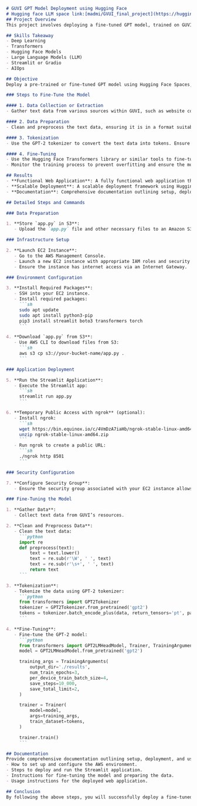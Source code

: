 ```markdown
# GUVI GPT Model Deployment using Hugging Face
# Hugging face LLM space link:[madmi/GVUI_final_project](https://huggingface.co/spaces/madmi/GVUI_final_project)
## Project Overview
This project involves deploying a fine-tuned GPT model, trained on GUVI’s company data, using Hugging Face services. A scalable and secure web application is created using Streamlit or Gradio to make the model accessible to users over the internet. The deployment leverages Hugging Face Spaces resources and uses a database to store usernames and login times.

## Skills Takeaway
- Deep Learning
- Transformers
- Hugging Face Models
- Large Language Models (LLM)
- Streamlit or Gradio
- AIOps

## Objective
Deploy a pre-trained or fine-tuned GPT model using Hugging Face Spaces, making it accessible through a web application built with Streamlit or Gradio.

### Steps to Fine-Tune the Model

#### 1. Data Collection or Extraction
- Gather text data from various sources within GUVI, such as website content, user queries, social media, blog posts, and training materials.

#### 2. Data Preparation
- Clean and preprocess the text data, ensuring it is in a format suitable for training (e.g., removing special characters, normalizing text).

#### 3. Tokenization
- Use the GPT-2 tokenizer to convert the text data into tokens. Ensure the data is tokenized consistently to match the pre-trained model’s requirements.

#### 4. Fine-Tuning
- Use the Hugging Face Transformers library or similar tools to fine-tune the GPT-2 model on the prepared dataset.
- Monitor the training process to prevent overfitting and ensure the model generalizes well to new data.

## Results
- **Functional Web Application**: A fully functional web application that users can access to interact with the pre-trained GPT model.
- **Scalable Deployment**: A scalable deployment framework using Hugging Face services.
- **Documentation**: Comprehensive documentation outlining setup, deployment, and usage instructions.

## Detailed Steps and Commands

### Data Preparation

1. **Store `app.py` in S3**:
   - Upload the `app.py` file and other necessary files to an Amazon S3 bucket.

### Infrastructure Setup

2. **Launch EC2 Instance**:
   - Go to the AWS Management Console.
   - Launch a new EC2 instance with appropriate IAM roles and security groups.
   - Ensure the instance has internet access via an Internet Gateway.

### Environment Configuration

3. **Install Required Packages**:
   - SSH into your EC2 instance.
   - Install required packages:
     ```sh
     sudo apt update
     sudo apt install python3-pip
     pip3 install streamlit boto3 transformers torch
     ```

4. **Download `app.py` from S3**:
   - Use AWS CLI to download files from S3:
     ```sh
     aws s3 cp s3://your-bucket-name/app.py .
     ```

### Application Deployment

5. **Run the Streamlit Application**:
   - Execute the Streamlit app:
     ```sh
     streamlit run app.py
     ```

6. **Temporary Public Access with ngrok** (optional):
   - Install ngrok:
     ```sh
     wget https://bin.equinox.io/c/4VmDzA7iaHb/ngrok-stable-linux-amd64.zip
     unzip ngrok-stable-linux-amd64.zip
     ```
   - Run ngrok to create a public URL:
     ```sh
     ./ngrok http 8501
     ```

### Security Configuration

7. **Configure Security Group**:
   - Ensure the security group associated with your EC2 instance allows inbound traffic on port 8501.

### Fine-Tuning the Model

1. **Gather Data**:
   - Collect text data from GUVI’s resources.

2. **Clean and Preprocess Data**:
   - Clean the text data:
     ```python
     import re
     def preprocess(text):
         text = text.lower()
         text = re.sub(r'\W', ' ', text)
         text = re.sub(r'\s+', ' ', text)
         return text
     ```

3. **Tokenization**:
   - Tokenize the data using GPT-2 tokenizer:
     ```python
     from transformers import GPT2Tokenizer
     tokenizer = GPT2Tokenizer.from_pretrained('gpt2')
     tokens = tokenizer.batch_encode_plus(data, return_tensors='pt', padding=True, truncation=True)
     ```

4. **Fine-Tuning**:
   - Fine-tune the GPT-2 model:
     ```python
     from transformers import GPT2LMHeadModel, Trainer, TrainingArguments
     model = GPT2LMHeadModel.from_pretrained('gpt2')

     training_args = TrainingArguments(
         output_dir='./results',
         num_train_epochs=3,
         per_device_train_batch_size=4,
         save_steps=10_000,
         save_total_limit=2,
     )

     trainer = Trainer(
         model=model,
         args=training_args,
         train_dataset=tokens,
     )

     trainer.train()
     ```

## Documentation
Provide comprehensive documentation outlining setup, deployment, and usage instructions. Include details on:
- How to set up and configure the AWS environment.
- Steps to deploy and run the Streamlit application.
- Instructions for fine-tuning the model and preparing the data.
- Usage instructions for the deployed web application.

## Conclusion
By following the above steps, you will successfully deploy a fine-tuned GPT model using Hugging Face services and make it accessible through a secure and scalable web application built with Streamlit or Gradio. This project will enhance your skills in deep learning, transformers, LLMs, and web application deployment in the AIOps domain.
```
